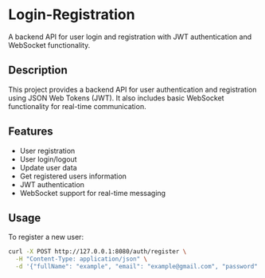 # Login-Registration

A backend API for user login and registration with JWT authentication and WebSocket functionality.

## Description

This project provides a backend API for user authentication and registration using JSON Web Tokens (JWT). It also includes basic WebSocket functionality for real-time communication.

## Features

- User registration
- User login/logout
- Update user data
- Get registered users information
- JWT authentication
- WebSocket support for real-time messaging

## Usage

To register a new user:

```bash
curl -X POST http://127.0.0.1:8080/auth/register \
  -H "Content-Type: application/json" \
  -d '{"fullName": "example", "email": "example@gmail.com", "password": "password", "avatar": "image_base_64"}'
